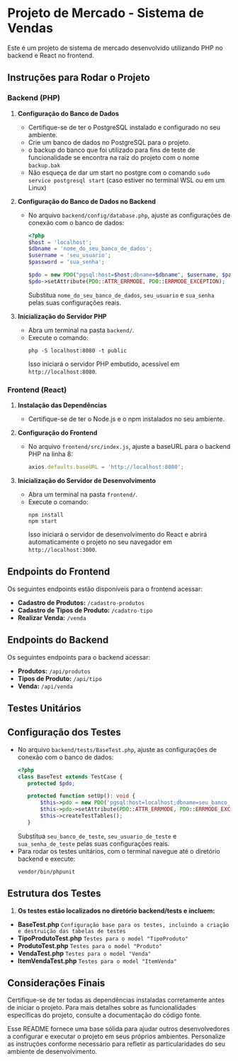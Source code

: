 # Projeto de Mercado - Sistema de Vendas

Este é um projeto de sistema de mercado desenvolvido utilizando PHP no backend e React no frontend.

## Instruções para Rodar o Projeto

### Backend (PHP)

1. **Configuração do Banco de Dados**
   - Certifique-se de ter o PostgreSQL instalado e configurado no seu ambiente.
   - Crie um banco de dados no PostgreSQL para o projeto.
   - o backup do banco que foi utilizado para fins de teste de funcionalidade se encontra na raiz do projeto com o nome `backup.bak`
   - Não esqueça de dar um start no postgre com o comando `sudo service postgresql start` (caso estiver no terminal WSL ou em um Linux)

2. **Configuração do Banco de Dados no Backend**
   - No arquivo `backend/config/database.php`, ajuste as configurações de conexão com o banco de dados:
     ```php
     <?php
     $host = 'localhost';
     $dbname = 'nome_do_seu_banco_de_dados';
     $username = 'seu_usuario';
     $password = 'sua_senha';
     
     $pdo = new PDO("pgsql:host=$host;dbname=$dbname", $username, $password);
     $pdo->setAttribute(PDO::ATTR_ERRMODE, PDO::ERRMODE_EXCEPTION);
     ```
     Substitua `nome_do_seu_banco_de_dados`, `seu_usuario` e `sua_senha` pelas suas configurações reais.

3. **Inicialização do Servidor PHP**
   - Abra um terminal na pasta `backend/`.
   - Execute o comando:
     ```
     php -S localhost:8080 -t public
     ```
     Isso iniciará o servidor PHP embutido, acessível em `http://localhost:8080`.

### Frontend (React)

1. **Instalação das Dependências**
   - Certifique-se de ter o Node.js e o npm instalados no seu ambiente.

2. **Configuração do Frontend**
   - No arquivo `frontend/src/index.js`, ajuste a baseURL para o backend PHP na linha 8:
     ```javascript
     axios.defaults.baseURL = 'http://localhost:8080';
     ```

3. **Inicialização do Servidor de Desenvolvimento**
   - Abra um terminal na pasta `frontend/`.
   - Execute o comando:
     ```
     npm install
     npm start
     ```
     Isso iniciará o servidor de desenvolvimento do React e abrirá automaticamente o projeto no seu navegador em `http://localhost:3000`.

## Endpoints do Frontend

Os seguintes endpoints estão disponíveis para o frontend acessar:

- **Cadastro de Produtos:** `/cadastro-produtos`
- **Cadastro de Tipos de Produto:** `/cadatro-tipo`
- **Realizar Venda:** `/venda`

## Endpoints do Backend

Os seguintes endpoints para o backend acessar:

- **Produtos:** `/api/produtos`
- **Tipos de Produto:** `/api/tipo`
- **Venda:** `/api/venda`

## Testes Unitários
## Configuração dos Testes
   - No arquivo `backend/tests/BaseTest.php`, ajuste as configurações de conexão com o banco de dados:
     ```php
     <?php
     class BaseTest extends TestCase {
        protected $pdo;

        protected function setUp(): void {
            $this->pdo = new PDO('pgsql:host=localhost;dbname=seu_banco_de_teste', 'seu_usuario_de_teste', 'sua_senha_de_teste');
            $this->pdo->setAttribute(PDO::ATTR_ERRMODE, PDO::ERRMODE_EXCEPTION);
            $this->createTestTables();
        }
     ```
     Substitua `seu_banco_de_teste`, `seu_usuario_de_teste` e `sua_senha_de_teste` pelas suas configurações reais.
   - Para rodar os testes unitários, com o terminal navegue até o diretório backend e execute:
     ```
     vendor/bin/phpunit
     ```

## Estrutura dos Testes
1. **Os testes estão localizados no diretório backend/tests e incluem:**
- **BaseTest.php** `Configuração base para os testes, incluindo a criação e destruição das tabelas de testes`
- **TipoProdutoTest.php** `Testes para o model "TipoProduto"`
- **ProdutoTest.php** `Testes para o model "Produto"`
- **VendaTest.php** `Testes para o model "Venda"`
- **ItemVendaTest.php** `Testes para o model "ItemVenda"`

## Considerações Finais

Certifique-se de ter todas as dependências instaladas corretamente antes de iniciar o projeto. Para mais detalhes sobre as funcionalidades específicas do projeto, consulte a documentação do código fonte.

Esse README fornece uma base sólida para ajudar outros desenvolvedores a configurar e executar o projeto em seus próprios ambientes. Personalize as instruções conforme necessário para refletir as particularidades do seu ambiente de desenvolvimento.
